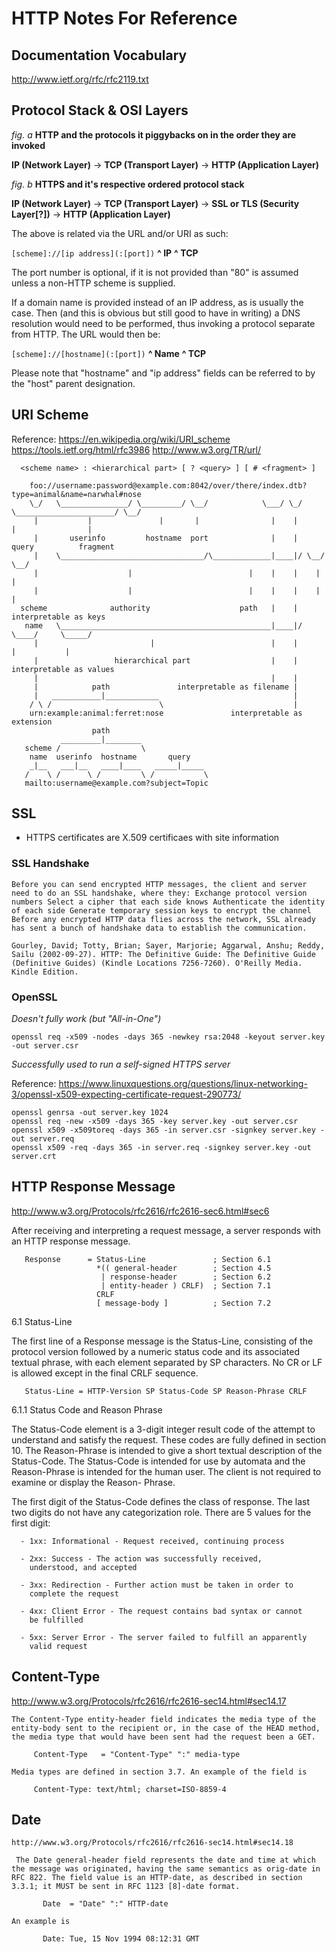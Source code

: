 # HTTP Notes For Reference

## Documentation Vocabulary

http://www.ietf.org/rfc/rfc2119.txt

## Protocol Stack & OSI Layers

_fig. a_ __HTTP and the protocols it piggybacks on in the order they are invoked__

__IP (Network Layer)__ -> __TCP (Transport Layer)__ -> __HTTP (Application Layer)__

_fig. b_ __HTTPS and it's respective ordered protocol stack__

__IP (Network Layer)__ -> __TCP (Transport Layer)__ -> __SSL or TLS (Security Layer[?])__
                       -> __HTTP (Application Layer)__

The above is related via the URL and/or URI as such:

`[scheme]://[ip address](:[port])`
            __^ IP__    __^ TCP__ 

The port number is optional, if it is not provided than "80" is assumed unless a non-HTTP
scheme is supplied.

If a domain name is provided instead of an IP address, as is usually the case. Then (and this
is obvious but still good to have in writing) a DNS resolution would need to be performed,
thus invoking a protocol separate from HTTP. The URL would then be:

`[scheme]://[hostname](:[port])`
            __^ Name__ __^ TCP__ 

Please note that "hostname" and "ip address" fields can be referred to by the "host" parent designation.


## URI Scheme

Reference:
https://en.wikipedia.org/wiki/URI_scheme
https://tools.ietf.org/html/rfc3986
http://www.w3.org/TR/url/

```
  <scheme name> : <hierarchical part> [ ? <query> ] [ # <fragment> ]
```

```
    foo://username:password@example.com:8042/over/there/index.dtb?type=animal&name=narwhal#nose
    \_/   \_______________/ \_________/ \__/            \___/ \_/ \______________________/ \__/
     |           |               |       |                |    |            |                |
     |       userinfo         hostname  port              |    |          query          fragment
     |    \________________________________/\_____________|____|/ \__/        \__/
     |                    |                          |    |    |    |          |
     |                    |                          |    |    |    |          |
  scheme              authority                    path   |    |    interpretable as keys
   name   \_______________________________________________|____|/       \____/     \_____/
     |                         |                          |    |          |           |
     |                 hierarchical part                  |    |    interpretable as values
     |                                                    |    |
     |            path               interpretable as filename |
     |   ___________|____________                              |
    / \ /                        \                             |
    urn:example:animal:ferret:nose               interpretable as extension
                  path
           _________|________
   scheme /                  \
    name  userinfo  hostname       query
    _|__   ___|__   ____|____   _____|_____
   /    \ /      \ /         \ /           \
   mailto:username@example.com?subject=Topic
```


## SSL

* HTTPS certificates are X.509 certificaes with site information

### SSL Handshake

    Before you can send encrypted HTTP messages, the client and server need to do an SSL handshake, where they: Exchange protocol version numbers Select a cipher that each side knows Authenticate the identity of each side Generate temporary session keys to encrypt the channel Before any encrypted HTTP data flies across the network, SSL already has sent a bunch of handshake data to establish the communication.

    Gourley, David; Totty, Brian; Sayer, Marjorie; Aggarwal, Anshu; Reddy, Sailu (2002-09-27). HTTP: The Definitive Guide: The Definitive Guide (Definitive Guides) (Kindle Locations 7256-7260). O'Reilly Media. Kindle Edition.

### OpenSSL

*Doesn't fully work (but "All-in-One")*

  ```shell
  openssl req -x509 -nodes -days 365 -newkey rsa:2048 -keyout server.key -out server.csr
  ```

*Successfully used to run a self-signed HTTPS server*

Reference:
https://www.linuxquestions.org/questions/linux-networking-3/openssl-x509-expecting-certificate-request-290773/

  ```shell
  openssl genrsa -out server.key 1024
  openssl req -new -x509 -days 365 -key server.key -out server.csr
  openssl x509 -x509toreq -days 365 -in server.csr -signkey server.key -out server.req
  openssl x509 -req -days 365 -in server.req -signkey server.key -out server.crt
  ```

## HTTP Response Message

http://www.w3.org/Protocols/rfc2616/rfc2616-sec6.html#sec6

After receiving and interpreting a request message, a server responds with an HTTP response message.

       Response      = Status-Line               ; Section 6.1
                       *(( general-header        ; Section 4.5
                        | response-header        ; Section 6.2
                        | entity-header ) CRLF)  ; Section 7.1
                       CRLF
                       [ message-body ]          ; Section 7.2

6.1 Status-Line

The first line of a Response message is the Status-Line, consisting of the protocol version followed by a numeric status code and its associated textual phrase, with each element separated by SP characters. No CR or LF is allowed except in the final CRLF sequence.

       Status-Line = HTTP-Version SP Status-Code SP Reason-Phrase CRLF

6.1.1 Status Code and Reason Phrase

The Status-Code element is a 3-digit integer result code of the attempt to understand and satisfy the request. These codes are fully defined in section 10. The Reason-Phrase is intended to give a short textual description of the Status-Code. The Status-Code is intended for use by automata and the Reason-Phrase is intended for the human user. The client is not required to examine or display the Reason- Phrase.

The first digit of the Status-Code defines the class of response. The last two digits do not have any categorization role. There are 5 values for the first digit:

      - 1xx: Informational - Request received, continuing process

      - 2xx: Success - The action was successfully received,
        understood, and accepted

      - 3xx: Redirection - Further action must be taken in order to
        complete the request

      - 4xx: Client Error - The request contains bad syntax or cannot
        be fulfilled

      - 5xx: Server Error - The server failed to fulfill an apparently
        valid request


## Content-Type

http://www.w3.org/Protocols/rfc2616/rfc2616-sec14.html#sec14.17

    The Content-Type entity-header field indicates the media type of the entity-body sent to the recipient or, in the case of the HEAD method, the media type that would have been sent had the request been a GET.
    
         Content-Type   = "Content-Type" ":" media-type
    
    Media types are defined in section 3.7. An example of the field is
    
         Content-Type: text/html; charset=ISO-8859-4

## Date

    http://www.w3.org/Protocols/rfc2616/rfc2616-sec14.html#sec14.18

     The Date general-header field represents the date and time at which the message was originated, having the same semantics as orig-date in RFC 822. The field value is an HTTP-date, as described in section 3.3.1; it MUST be sent in RFC 1123 [8]-date format.

           Date  = "Date" ":" HTTP-date

    An example is

           Date: Tue, 15 Nov 1994 08:12:31 GMT
